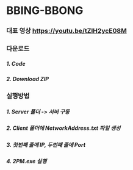# BBING-BBONG

### 대표 영상 <https://youtu.be/tZIH2ycE08M>

### 다운로드
##### 1. Code
##### 2. Download ZIP

### 실행방법
##### 1. Server 폴더 -> 서버 구동
##### 2. Client 폴더에 NetworkAddress.txt 파일 생성
##### 3. 첫번째 줄에 IP, 두번째 줄에 Port
##### 4. 2PM.exe 실행